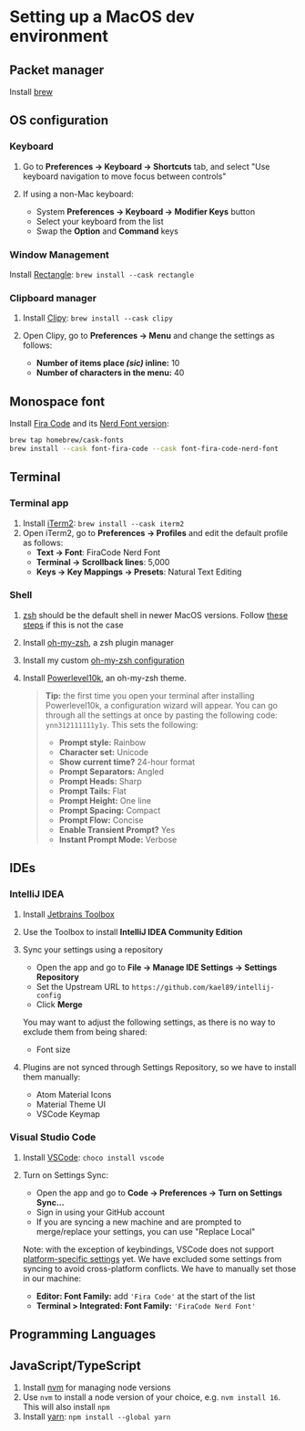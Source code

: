 # Setting up a MacOS dev environment

## Packet manager

Install [brew](https://brew.sh/)

## OS configuration

### Keyboard

1. Go to **Preferences -> Keyboard -> Shortcuts** tab, and select "Use keyboard navigation to move focus between controls"
2. If using a non-Mac keyboard:

   - System **Preferences -> Keyboard -> Modifier Keys** button
   - Select your keyboard from the list
   - Swap the **Option** and **Command** keys

### Window Management

Install [Rectangle](https://rectangleapp.com/): `brew install --cask rectangle`

### Clipboard manager

1. Install [Clipy](https://github.com/Clipy/Clipy): `brew install --cask clipy`
2. Open Clipy, go to **Preferences -> Menu** and change the settings as follows:

   - **Number of items place _(sic)_ inline:** 10
   - **Number of characters in the menu:** 40

## Monospace font

Install [Fira Code](https://github.com/tonsky/FiraCode) and its [Nerd Font version](https://github.com/ryanoasis/nerd-fonts/tree/master/patched-fonts/FiraCode):

```bash
brew tap homebrew/cask-fonts
brew install --cask font-fira-code --cask font-fira-code-nerd-font
```

## Terminal

### Terminal app

1. Install [iTerm2](https://iterm2.com/): `brew install --cask iterm2`
2. Open iTerm2, go to **Preferences -> Profiles** and edit the default profile as follows:
   - **Text → Font**: FiraCode Nerd Font
   - **Terminal → Scrollback lines**: 5,000
   - **Keys → Key Mappings -> Presets**: Natural Text Editing

### Shell

1. [zsh](https://www.zsh.org/) should be the default shell in newer MacOS versions. Follow [these steps](https://github.com/ohmyzsh/ohmyzsh/wiki/Installing-ZSH#macos) if this is not the case
2. Install [oh-my-zsh](https://github.com/ohmyzsh/ohmyzsh#basic-installation), a zsh plugin manager
3. Install my custom [oh-my-zsh configuration](https://github.com/kael89/ohmyzsh-config#setup)
4. Install [Powerlevel10k](https://github.com/romkatv/powerlevel10k#oh-my-zsh), an oh-my-zsh theme.

   > **Tip:** the first time you open your terminal after installing Powerlevel10k, a configuration wizard will appear. You can go through all the settings at once by pasting the following code: `ynn312111111y1y`. This sets the following:
   >
   > - **Prompt style:** Rainbow
   > - **Character set:** Unicode
   > - **Show current time?** 24-hour format
   > - **Prompt Separators:** Angled
   > - **Prompt Heads:** Sharp
   > - **Prompt Tails:** Flat
   > - **Prompt Height:** One line
   > - **Prompt Spacing:** Compact
   > - **Prompt Flow:** Concise
   > - **Enable Transient Prompt?** Yes
   > - **Instant Prompt Mode:** Verbose

## IDEs

### IntelliJ IDEA

1. Install [Jetbrains Toolbox](https://www.jetbrains.com/help/idea/installation-guide.html#730dbbee)
2. Use the Toolbox to install **IntelliJ IDEA Community Edition**
3. Sync your settings using a repository

   - Open the app and go to **File -> Manage IDE Settings -> Settings Repository**
   - Set the Upstream URL to `https://github.com/kael89/intellij-config`
   - Click **Merge**

   You may want to adjust the following settings, as there is no way to exclude them from being shared:

   - Font size

4. Plugins are not synced through Settings Repository, so we have to install them manually:

   - Atom Material Icons
   - Material Theme UI
   - VSCode Keymap

### Visual Studio Code

1. Install [VSCode](https://code.visualstudio.com/): `choco install vscode`
2. Turn on Settings Sync:

   - Open the app and go to **Code -> Preferences -> Turn on Settings Sync...**
   - Sign in using your GitHub account
   - If you are syncing a new machine and are prompted to merge/replace your settings, you can use "Replace Local"

   Note: with the exception of keybindings, VSCode does not support [platform-specific settings](https://github.com/microsoft/vscode/issues/5595) yet. We have excluded some settings from syncing to avoid cross-platform conflicts. We have to manually set those in our machine:

   - **Editor: Font Family:** add `'Fira Code'` at the start of the list
   - **Terminal > Integrated: Font Family:** `'FiraCode Nerd Font'`

## Programming Languages

## JavaScript/TypeScript

1. Install [nvm](https://github.com/nvm-sh/nvm#installing-and-updating) for managing node versions
2. Use `nvm` to install a node version of your choice, e.g. `nvm install 16`. This will also install `npm`
3. Install [yarn](https://classic.yarnpkg.com/lang/en/docs/install/#mac-stable): `npm install --global yarn`
